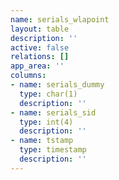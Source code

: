 ```yaml
---
name: serials_wlapoint
layout: table
description: ''
active: false
relations: []
app_area: ''
columns:
- name: serials_dummy
  type: char(1)
  description: ''
- name: serials_sid
  type: int(4)
  description: ''
- name: tstamp
  type: timestamp
  description: ''
---
```


